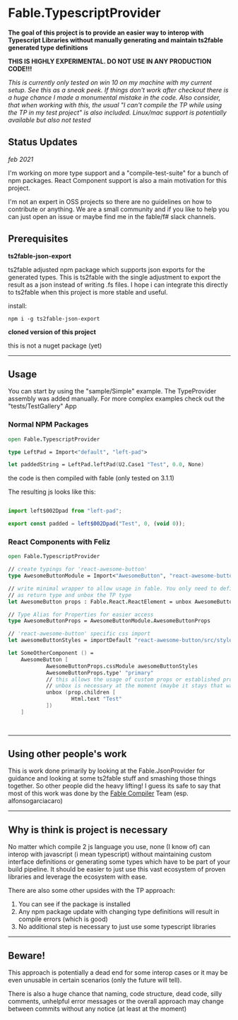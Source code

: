 # Fable.TypescriptProvider

**The goal of this project is to provide an easier way to interop with Typescript Libraries without manually generating and maintain ts2fable generated type definitions**

**THIS IS HIGHLY EXPERIMENTAL. DO NOT USE IN ANY PRODUCTION CODE!!!**

*This is currently only tested on win 10 on my machine with my current setup. See this as a sneak peek. If things don't work after checkout there is a huge chance I made a monumental mistake in the code. Also consider, that when working with this, the usual "I can't compile the TP while using the TP in my test project" is also included. Linux/mac support is potentially available but also not tested*

## Status Updates

*feb 2021*

I'm working on more type support and a "compile-test-suite" for a bunch of npm packages.
React Component support is also a main motivation for this project.

I'm not an expert in OSS projects so there are no guidelines on how to contribute or anything. We are a small community and if you like to help you can just open an issue or maybe find me in the fable/f# slack channels.
## Prerequisites

**ts2fable-json-export**

ts2fable adjusted npm package which supports json exports for the generated types. This is ts2fable with the single adjustment to export the result as a json instead of writing .fs files. I hope i can integrate this directly to ts2fable when this project is more stable and useful.

install:

```
npm i -g ts2fable-json-export
```

**cloned version of this project**

this is not a nuget package (yet)

---
## Usage

You can start by using the "sample/Simple" example. The TypeProvider assembly was added manually.
For more complex examples check out the "tests/TestGallery" App

### Normal NPM Packages

```fsharp
open Fable.TypescriptProvider

type LeftPad = Import<"default", "left-pad">

let paddedString = LeftPad.leftPad(U2.Case1 "Test", 0.0, None)
```

the code is then compiled with fable (only tested on 3.1.1)

The resulting js looks like this:

```js

import left$002Dpad from "left-pad";

export const padded = left$002Dpad("Test", 0, (void 0));

```

### React Components with Feliz

```fsharp
open Fable.TypescriptProvider

// create typings for 'react-awesome-button'
type AwesomeButtonModule = Import<"AwesomeButton", "react-awesome-button">

// write minimal wrapper to allow usage in fable. You only need to define the ReactElement type 
// as return type and unbox the TP type
let AwesomeButton props : Fable.React.ReactElement = unbox AwesomeButtonModule.AwesomeButton props

// Type Alias for Properties for easier access
type AwesomeButtonProps = AwesomeButtonModule.AwesomeButtonProps

// 'react-awesome-button' specific css import
let awesomeButtonStyles = importDefault "react-awesome-button/src/styles/styles.scss";

let SomeOtherComponent () = 
    AwesomeButton [
            AwesomeButtonProps.cssModule awesomeButtonStyles
            AwesomeButtonProps.type' "primary"
            // this allows the usage of custom props or established props from feliz
            // unbox is necessary at the moment (maybe it stays that way)
            unbox (prop.children [
                    Html.text "Test"
            ])
    ]
        
    

```

---
## Using other people's work

This is work done primarily by looking at the Fable.JsonProvider for guidance and looking at some ts2fable stuff and smashing those things together. So other people did the heavy lifting! I guess its safe to say that most of this work was done by the [Fable Compiler](https://github.com/fable-compiler) Team (esp. alfonsogarciacaro)

---
## Why is think is project is necessary

No matter which compile 2 js language you use, none (I know of) can interop with javascript (i mean typescript) without maintaining custom interface definitions or generating some types which have to be part of your build pipeline. It should be easier to just use this vast ecosystem of proven libraries and leverage the ecosystem with ease.

There are also some other upsides with the TP approach:

1. You can see if the package is installed
2. Any npm package update with changing type definitions will result in compile errors (which is good)
3. No additional step is necessary to just use some typescript libraries
---
## Beware!

This approach is potentially a dead end for some interop cases or it may be even unusable in certain scenarios (only the future will tell). 

There is also a huge chance that naming, code structure, dead code, silly comments, unhelpful error messages or the overall approach may change between commits without any notice (at least at the moment)
